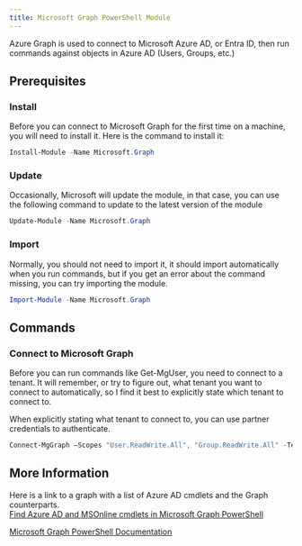 ```yaml
---
title: Microsoft Graph PowerShell Module
---
```

Azure Graph is used to connect to Microsoft Azure AD, or Entra ID, then run commands against objects in Azure AD (Users, Groups, etc.)

## Prerequisites

### Install

Before you can connect to Microsoft Graph for the first time on a machine, you will need to install it. Here is the command to install it:

```PowerShell
Install-Module -Name Microsoft.Graph
```

### Update

Occasionally, Microsoft will update the module, in that case, you can use the following command to update to the latest version of the module

```PowerShell
Update-Module -Name Microsoft.Graph 
```

### Import

Normally, you should not need to import it, it should import automatically when you run commands, but if you get an error about the command missing, you can try importing the module.

```PowerShell
Import-Module -Name Microsoft.Graph
```

## Commands

### Connect to Microsoft Graph

Before you can run commands like Get-MgUser, you need to connect to a tenant. It will remember, or try to figure out, what tenant you want to connect to automatically, so I find it best to explicitly state which tenant to connect to.

When explicitly stating what tenant to connect to, you can use partner credentials to authenticate.

```PowerShell
Connect-MgGraph –Scopes "User.ReadWrite.All", "Group.ReadWrite.All" -TenantID "domain.onmicrosoft.com"
```

## More Information

Here is a link to a graph with a list of Azure AD cmdlets and the Graph counterparts.  
[Find Azure AD and MSOnline cmdlets in Microsoft Graph PowerShell](https://learn.microsoft.com/en-us/powershell/microsoftgraph/azuread-msoline-cmdlet-map)

[Microsoft Graph PowerShell Documentation](https://learn.microsoft.com/en-us/powershell/microsoftgraph/)
